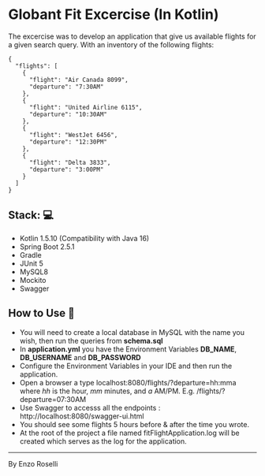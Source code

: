 # Globant Fit Excercise (In Kotlin)

The excercise was to develop an application that give us available flights for a given search query. With an inventory of the following flights:

```
{
  "flights": [
    {
      "flight": "Air Canada 8099",
      "departure": "7:30AM"
    },
    {
      "flight": "United Airline 6115",
      "departure": "10:30AM"
    },
    {
      "flight": "WestJet 6456",
      "departure": "12:30PM"
    },
    {
      "flight": "Delta 3833",
      "departure": "3:00PM"
    }
  ]
}

```

## Stack: :computer:

- Kotlin 1.5.10 (Compatibility with Java 16)
- Spring Boot 2.5.1
- Gradle
- JUnit 5
- MySQL8
- Mockito
- Swagger

## How to Use :pencil:

- You will need to create a local database in MySQL with the name you wish, then run the queries from **schema.sql**
- In **application.yml** you have the Environment Variables **DB_NAME**, **DB_USERNAME** and **DB_PASSWORD**
- Configure the Environment Variables in your IDE and then run the application.
- Open a browser a type localhost:8080/flights/?departure=hh:mma where *hh* is the hour, *mm* minutes, and *a* AM/PM. E.g. /flights/?departure=07:30AM
- Use Swagger to accesss all the endpoints : http://localhost:8080/swagger-ui.html
- You should see some flights 5 hours before & after the time you wrote.
- At the root of the project a file named fitFlightApplication.log will be created which serves as the log for the application.

---
By Enzo Roselli
